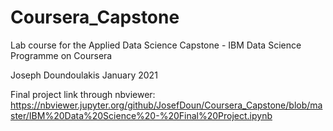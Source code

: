 # Coursera_Capstone
Lab course for the Applied Data Science Capstone - IBM Data Science Programme on Coursera

Joseph Doundoulakis
January 2021

Final project link through nbviewer: https://nbviewer.jupyter.org/github/JosefDoun/Coursera_Capstone/blob/master/IBM%20Data%20Science%20-%20Final%20Project.ipynb
